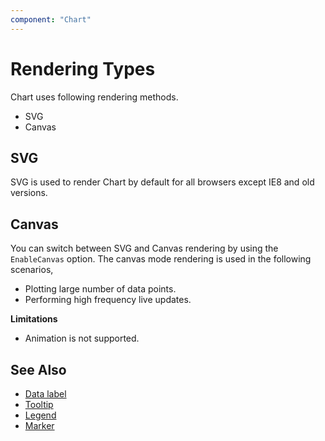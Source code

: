 ```yaml
---
component: "Chart"
---
```


<!-- markdownlint-disable MD036 -->

# Rendering Types

Chart uses following rendering methods.

* SVG
* Canvas

## SVG

SVG is used to render Chart by default for all browsers except IE8 and old versions.

## Canvas

You can switch between SVG and Canvas rendering by using the `EnableCanvas` option. The canvas mode rendering is used in the following scenarios,

* Plotting large number of data points.
* Performing high frequency live updates.

**Limitations**

* Animation is not supported.

## See Also

* [Data label](./data-labels)
* [Tooltip](./tool-tip)
* [Legend](./legend)
* [Marker](./data-markers)
